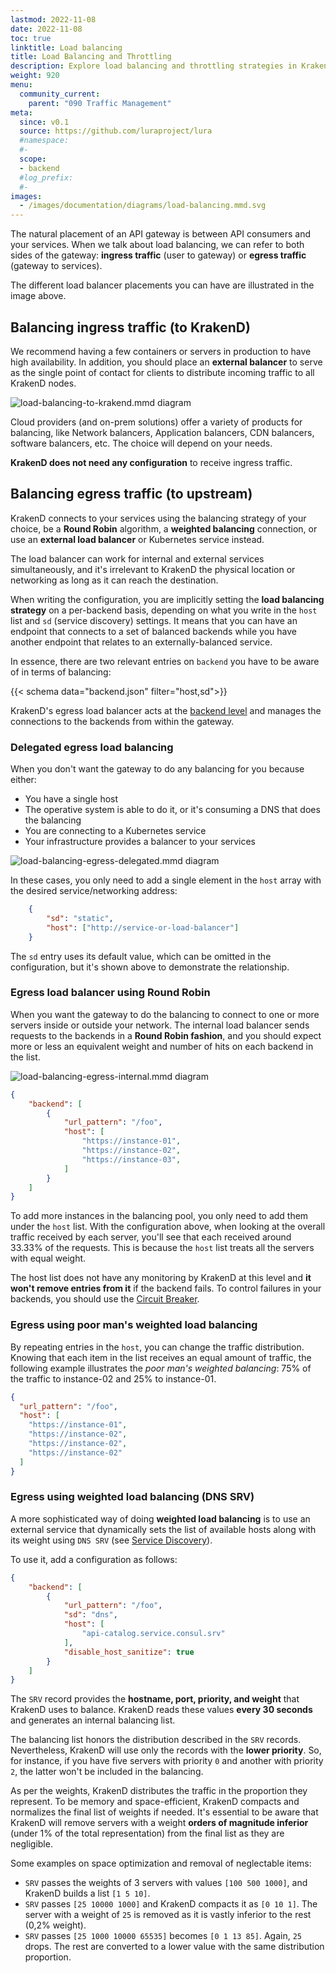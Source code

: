 ```yaml
---
lastmod: 2022-11-08
date: 2022-11-08
toc: true
linktitle: Load balancing
title: Load Balancing and Throttling
description: Explore load balancing and throttling strategies in KrakenD API Gateway to ensure optimal performance and resource utilization
weight: 920
menu:
  community_current:
    parent: "090 Traffic Management"
meta:
  since: v0.1
  source: https://github.com/luraproject/lura
  #namespace:
  #-
  scope:
  - backend
  #log_prefix:
  #-
images:
  - /images/documentation/diagrams/load-balancing.mmd.svg
---
```

The natural placement of an API gateway is between API consumers and your services. When we talk about load balancing, we can refer to both sides of the gateway: **ingress traffic** (user to gateway) or **egress traffic** (gateway to services).

The different load balancer placements you can have are illustrated in the image above.


## Balancing ingress traffic (to KrakenD)
We recommend having a few containers or servers in production to have high availability. In addition, you should place an **external balancer** to serve as the single point of contact for clients to distribute incoming traffic to all KrakenD nodes.

![load-balancing-to-krakend.mmd diagram](/images/documentation/diagrams/load-balancing-to-krakend.mmd.svg)

Cloud providers (and on-prem solutions) offer a variety of products for balancing, like Network balancers, Application balancers, CDN balancers, software balancers, etc. The choice will depend on your needs.

**KrakenD does not need any configuration** to receive ingress traffic.

## Balancing egress traffic (to upstream)
KrakenD connects to your services using the balancing strategy of your choice, be a **Round Robin** algorithm, a **weighted balancing** connection, or use an **external load balancer** or Kubernetes service instead.

The load balancer can work for internal and external services simultaneously, and it's irrelevant to KrakenD the physical location or networking as long as it can reach the destination.

When writing the configuration, you are implicitly setting the **load balancing strategy** on a per-backend basis, depending on what you write in the `host` list and `sd` (service discovery) settings. It means that you can have an endpoint that connects to a set of balanced backends while you have another endpoint that relates to an externally-balanced service.

In essence, there are two relevant entries on `backend` you have to be aware of in terms of balancing:

{{< schema data="backend.json" filter="host,sd">}}

KrakenD's egress load balancer acts at the [backend level](/docs/backends/) and manages the connections to the backends from within the gateway.

### Delegated egress load balancing
When you don't want the gateway to do any balancing for you because either:

- You have a single host
- The operative system is able to do it, or it's consuming a DNS that does the balancing
- You are connecting to a Kubernetes service
- Your infrastructure provides a balancer to your services

![load-balancing-egress-delegated.mmd diagram](/images/documentation/diagrams/load-balancing-egress-delegated.mmd.svg)


In these cases, you only need to add a single element in the `host` array with the desired service/networking address:

```json
    {
        "sd": "static",
        "host": ["http://service-or-load-balancer"]
    }
```

The `sd` entry uses its default value, which can be omitted in the configuration, but it's shown above to demonstrate the relationship.

### Egress load balancer using Round Robin
When you want the gateway to do the balancing to connect to one or more servers inside or outside your network. The internal load balancer sends requests to the backends in a **Round Robin fashion**, and you should expect more or less an equivalent weight and number of hits on each backend in the list.

![load-balancing-egress-internal.mmd diagram](/images/documentation/diagrams/load-balancing-egress-internal.mmd.svg)

```json
{
    "backend": [
        {
            "url_pattern": "/foo",
            "host": [
                "https://instance-01",
                "https://instance-02",
                "https://instance-03",
            ]
        }
    ]
}
```
To add more instances in the balancing pool, you only need to add them under the `host` list. With the configuration above, when looking at the overall traffic received by each server, you'll see that each received around 33.33% of the requests. This is because the `host` list treats all the servers with equal weight.

The host list does not have any monitoring by KrakenD at this level and **it won't remove entries from it** if the backend fails. To control failures in your backends, you should use the [Circuit Breaker](/docs/backends/circuit-breaker/).

### Egress using poor man's weighted load balancing
By repeating entries in the `host`, you can change the traffic distribution. Knowing that each item in the list receives an equal amount of traffic, the following example illustrates the *poor man's weighted balancing*: 75% of the traffic to instance-02 and 25% to instance-01.

```json
{
  "url_pattern": "/foo",
  "host": [
    "https://instance-01",
    "https://instance-02",
    "https://instance-02",
    "https://instance-02"
  ]
}
```
### Egress using weighted load balancing (DNS SRV)
A more sophisticated way of doing **weighted load balancing** is to use an external service that dynamically sets the list of available hosts along with its weight using `DNS SRV` (see [Service Discovery](/docs/backends/service-discovery/)).

To use it, add a configuration as follows:

```json
{
    "backend": [
        {
            "url_pattern": "/foo",
            "sd": "dns",
            "host": [
                "api-catalog.service.consul.srv"
            ],
            "disable_host_sanitize": true
        }
    ]
}
```
The `SRV` record provides the **hostname, port, priority, and weight** that KrakenD uses to balance. KrakenD reads these values **every 30 seconds** and generates an internal balancing list.

The balancing list honors the distribution described in the `SRV` records. Nevertheless, KrakenD will use only the records with the **lower priority**. So, for instance, if you have five servers with priority `0` and another with priority `2`, the latter won't be included in the balancing.

As per the weights, KrakenD distributes the traffic in the proportion they represent. To be memory and space-efficient, KrakenD compacts and normalizes the final list of weights if needed. It's essential to be aware that KrakenD will remove servers with a weight **orders of magnitude inferior** (under 1% of the total representation) from the final list as they are negligible.

Some examples on space optimization and removal of neglectable items:
- `SRV` passes the weights of 3 servers with values `[100 500 1000]`, and KrakenD builds a list `[1 5 10]`.
- `SRV` passes `[25 10000 1000]` and KrakenD compacts it as `[0 10 1]`. The server with a weight of `25` is removed as it is vastly inferior to the rest (0,2% weight).
- `SRV` passes `[25 1000 10000 65535]` becomes `[0 1 13 85]`. Again, `25` drops. The rest are converted to a lower value with the same distribution proportion.